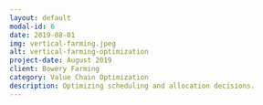 ```yaml
---
layout: default
modal-id: 6
date: 2019-08-01
img: vertical-farming.jpeg
alt: vertical-farming-optimization
project-date: August 2019
client: Bowery Farming
category: Value Chain Optimization
description: Optimizing scheduling and allocation decisions.
---
```

